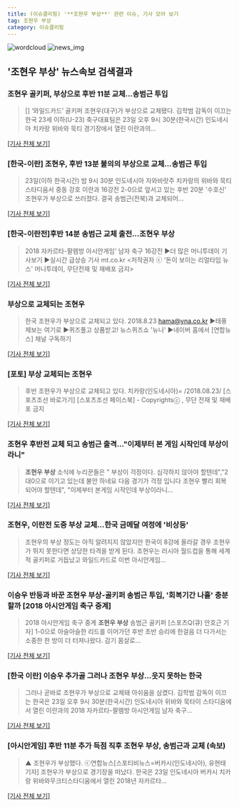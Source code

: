 ```yaml
---
title: (이슈클리핑) '**조현우 부상**' 관련 이슈, 기사 모아 보기
tag: 조현우 부상
category: 이슈클리핑
---
```

![wordcloud](https://s3.ap-northeast-2.amazonaws.com/lyrics101-wordcloud/2018-08-23-461d7961-fed6-4302-ab3b-b9a8ca7764da.png)
![news_img](https://user-images.githubusercontent.com/42597476/44507050-1206f400-a6e4-11e8-8d98-7ffbfebb353f.png)
## **'**조현우 부상**'** 뉴스속보 검색결과
### 조현우 골키퍼, 부상으로 후반 11분 교체...송범근 투입

>[] ‘와일드카드’ 골키퍼 조현우(대구)가 부상으로 교체됐다. 김학범 감독이 이끄는 한국 23세 이하(U-23) 축구대표팀은 23일 오후 9시 30분(한국시간) 인도네시아 치카랑 위바와 묵티 경기장에서 열린 이란과의...

[[기사 전체 보기]](http://www.mydaily.co.kr/new_yk/html/read.php?newsid=201808232236581102&ext=na)

### [한국-이란] 조현우, 후반 13분 불의의 부상으로 교체...송범근 투입

>23일(이하 한국시간) 밤 9시 30분 인도네시아 자와바랏주 치카랑의 위바와 묵티 스타디움서 중동 강호 이란과 16강전 2-0으로 앞서고 있는 후반 20분 '수호신' 조현우가 부상으로 쓰러졌다. 결국 송범근(전북)과 교체되어...

[[기사 전체 보기]](http://www.osen.co.kr/article/G1110973940)

### [한국-이란전]후반 14분 송범근 교체 출전…**조현우 부상**

>2018 자카르타-팔렘방 아시안게임' 남자 축구 16강전 ▶더 많은 머니투데이 기사보기 ▶실시간 급상승 기사 mt.co.kr <저작권자 ⓒ '돈이 보이는 리얼타임 뉴스' 머니투데이, 무단전재 및 재배포 금지>

[[기사 전체 보기]](http://news.mt.co.kr/mtview.php?no=2018082322475072017)

### 부상으로 교체되는 조현우

>한국 조현우가 부상으로 교체되고 있다. 2018.8.23 hama@yna.co.kr ▶태풍 제보는 여기로 ▶퀴즈풀고 상품받고! 뉴스퀴즈쇼 '뉴나' ▶네이버 홈에서 [연합뉴스] 채널 구독하기

[[기사 전체 보기]](http://app.yonhapnews.co.kr/YNA/Basic/SNS/r.aspx?c=PYH20180823303400013&did=1196m)

### [포토] 부상 교체되는 조현우

>후반 조현우가 부상으로 교체되고 있다. 치카랑(인도네시아)= /2018.08.23/ [스포츠조선 바로가기] [스포츠조선 페이스북] - Copyrightsⓒ , 무단 전재 및 재배포 금지

[[기사 전체 보기]](http://sports.chosun.com/news/ntype.htm?id=201808230100220330016725&servicedate=20180823)

### 조현우 후반전 교체 되고 송범근 출격..."이제부터 본 게임 시작인데 부상이라니"

>**조현우 부상** 소식에 누리꾼들은 " 부상이 걱정이다. 심각하지 않아야 할텐데","2대0으로 이기고 있는데 불안 하네요 다음 경기가 걱정 입니다 조현우 빨리 회복되어야 할텐데", "이제부터 본게임 시작인데 부상이라니...

[[기사 전체 보기]](http://www.whitepaper.co.kr/news/articleView.html?idxno=110903)

### 조현우, 이란전 도중 부상 교체…한국 금메달 여정에 '비상등'

>조현우의 부상 정도는 아직 알려지지 않았지만 한국이 8강에 올라갈 경우 조현우가 뛰지 못한다면 상당한 타격을 받게 된다. 조현우는 러시아 월드컵을 통해 세계적 골키퍼로 거듭났고 와일드카드로 이번 아시안게임...

[[기사 전체 보기]](http://www.mediapen.com/news/view/377977)

### 이승우 반등과 바꾼 **조현우 부상**-골키퍼 송범근 투입, '회복기간 나흘' 충분할까 [2018 아시안게임 축구 중계]

>2018 아시안게임 축구 중계 **조현우 부상** 송범근 골키퍼 [스포츠Q(큐) 안호근 기자] 1-0으로 아슬아슬한 리드를 이어가던 후반 초반 승리에 한걸음 더 다가서는 소중한 한 방이 더 터져나왔다.  감기 몸살로...

[[기사 전체 보기]](http://www.sportsq.co.kr/news/articleView.html?idxno=299845)

### [한국 이란] 이승우 추가골 그러나 **조현우 부상**...웃지 못하는 한국

>그러나 곧바로 조현우가 부상으로 교체돼 아쉬움을 삼켰다. 김학범 감독이 이끄는 한국은 23일 오후 9시 30분(한국시간) 인도네시아 위바와 묵타이 스타디움에서 열린 이란과의 2018 자카르타-팔렘방 아시안게임 남자 축구...

[[기사 전체 보기]](http://www.interfootball.co.kr/news/articleView.html?idxno=235725)

### [아시안게임] 후반 11분 추가 득점 직후 **조현우 부상**, 송범근과 교체 (속보)

>▲ 조현우가 부상했다. ⓒ연합뉴스[스포티비뉴스=버카시(인도네시아), 유현태 기자] 조현우가 부상으로 경기장을 떠났다. 한국은 23일 인도네시아 버카시 치카랑 위바와무크티스타디움에서 열린 2018년 자카르타...

[[기사 전체 보기]](http://www.spotvnews.co.kr/?mod=news&act=articleView&idxno=232778)



